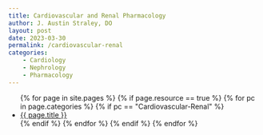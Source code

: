 ```yaml
---
title: Cardiovascular and Renal Pharmacology
author: J. Austin Straley, DO
layout: post
date: 2023-03-30
permalink: /cardiovascular-renal
categories:
    - Cardiology
    - Nephrology
    - Pharmacology
---
```


<ul>
  {% for page in site.pages %}
    {% if page.resource == true %}
      {% for pc in page.categories %}
        {% if pc == "Cardiovascular-Renal" %}
          <li><a href="{{ page.url }}">{{ page.title }}</a></li>
        {% endif %}   <!-- cat-match-p -->
      {% endfor %}  <!-- page-category -->
    {% endif %}   <!-- resource-p -->
  {% endfor %}  <!-- page -->
</ul>